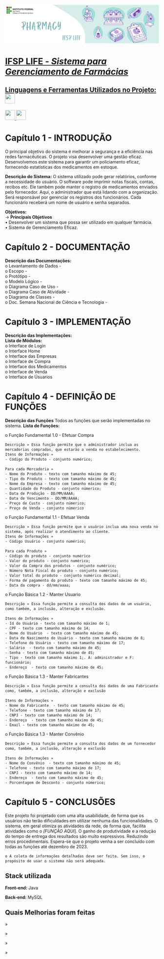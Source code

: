 <p align="center">
     <a href="https://pep.ifsp.edu.br/">
    <img src="PEP LIFE.png" alt="IFSP_LIFE">
</p>

# **IFSP LIFE** - *Sistema para Gerenciamento de Farmácias*

<h2> Linguagens e Ferramentas Utilizados no Projeto: <img src = "https://raw.githubusercontent.com/rahulbanerjee26/githubProfileReadmeGenerator/main/gifs/code.gif" width = 32px height=32px> </h2>
<a href= https://github.com/?tab=repositories&q=&type=&language=java&sort= > <img width ='32px' height='32px' src ='https://raw.githubusercontent.com/rahulbanerjee26/githubAboutMeGenerator/main/icons/java.svg'> </a>
<a href= https://github.com/?tab=repositories&q=&type=&language=mysql&sort= > <img width ='32px' height='32px' src ='https://raw.githubusercontent.com/rahulbanerjee26/githubAboutMeGenerator/main/icons/mysql.svg'> </a>



# Capítulo 1 - INTRODUÇÃO
O principal objetivo do sistema é melhorar a segurança e a eficiência nas redes farmacêuticas. O projeto visa desenvolver uma gestão eficaz. Desenvolvemos este sistema para garantir um policiamento eficaz, fornecendo estatísticas dos medicamentos em estoque.

**Descrição do Sistema:** 
O sistema utilizado pode gerar relatórios, conforme a necessidade do usuário. O software pode imprimir notas fiscais, contas, recibos etc. Ele também pode manter o registro de medicamentos enviados pelo fornecedor. Aqui, o administrador que está lidando com a organização. Será responsável por gerenciar os registros dos funcionários. Cada funcionário receberá um nome de usuário e senha separados.

**Objetivos:**<br>
-> **Principais Objetivos**<br>
• Desenvolver um sistema que possa ser utilizado em qualquer farmácia.<br>
• Sistema de Gerenciamento Eficaz.

# Capítulo 2 - DOCUMENTAÇÃO
**Descrição das Documentações:**<br>
o Levantamento de Dados -  
o Escopo - <br>
o Protótipo - <br>
o Modelo Lógico - <br>
o Diagrama Caso de Uso - <br>
o Diagrama Caso de Atividade - <br> 
o Diagrama de Classes - <br>
o Doc. Semana Nacional de Ciência e Tecnologia - 


# Capítulo 3 - IMPLEMENTAÇÃO 
**Descrição das Implementações:**<br>
**Lista de Módulos:**<br>
o  Interface de Login<br>
o  Interface Home<br>
o  Interface das Empresas<br>
o  Interface de Compra<br>
o  Interface dos Medicamentos<br>
o  Interface de Venda<br>
o  Interface de Úsuarios

# Capítulo 4 - DEFINIÇÃO DE FUNÇÕES 
**Descrição das Funções**
Todos as funções que serão implementadas no sistema.
**Lista de Funções:**<p>

o Função Fundamental 1.0 - Efetuar Compra

    Descrição » Essa função permite que o administrador inclua as mercadorias compradas, que estarão a venda no estabelecimento.
    Itens de Informações » 
    - Código do Produto - conjunto numérico;

    Para cada Mercadoria » 
    - Nome do Produto - texto com tamanho máximo de 45;
    - Tipo do Produto - texto com tamanho máximo de 45;
    - Nome da Empresa - texto com tamanho máximo de 45;
    - Quantidade do Produto - conjunto númerico;
    - Data de Produção - DD/MM/AAAA;
    - Data de Vencimento - DD/MM/AAAA;
    - Preço de Custo - conjunto númerico;
    - Preço de Venda - conjunto númerico

o Função Fundamental 1.1 - Efetuar Venda

    Descrição » Essa função permite que o usuário inclua uma nova venda no sistema, após realizar o atendimento ao cliente.
    Itens de Informações » 
    - Código Usuário - conjunto numérico;

    Para cada Produto » 
    - Código do produto - conjunto numérico
    - Valor do produto - conjunto numérico;
    - Valor da Compra dos produtos - conjunto numérico;
    - Número Nota Fiscal do produto - conjunto numérico;
    - Valor total do produto - conjunto numérico decimal;
    - Forma de pagamento do produto - texto com tamanho máximo de 45;
    - Data da compra - dd/mm/aaaa;

o Função Básica 1.2 - Manter Usuario

    Descrição » Essa função permite a consulta dos dados de um usuário, como também, a inclusão, alteração e exclusão.

    Itens de Informações » 
    - Id do Usuário - texto com tamanho máximo de 1;
    - CPF - texto com tamanho máximo de 14;
    - Nome do Usuário  - texto com tamanho máximo de 45;
    - Data de Nascimento do Usuário - texto com tamanho máximo de 8;
    - Telefone do Usuário - texto com tamanho máximo de 17;
    - Salário  - texto com tamanho máximo de 45;
    - Senha - texto com tamanho máximo de 45;
    - Tipo - texto com tamanho máximo 1;. A: administrador e F: funcionário;
    - Endereço  - texto com tamanho máximo de 45;

o Função Básica 1.3 - Manter Fabricantes

    Descrição » Essa função permite a consulta dos dados de uma Fabricante como, também, a inclusão, alteração e exclusão

    Itens de Informações » 
    - Nome do Fabricante  - texto com tamanho máximo de 45;
    - Telefone - texto com tamanho máximo de 17;
    - CNPJ - texto com tamanho máximo de 14;
    - Endereço  - texto com tamanho máximo de 45;
    - Email - texto com tamanho máximo de 45;

o Função Básica 1.3 - Manter Convênio

    Descrição » Essa função permite a consulta dos dados de um fornecedor como, também, a inclusão, alteração e exclusão

    Itens de Informações » 
    - Nome do Convênio  - texto com tamanho máximo de 45;
    - Telefone - texto com tamanho máximo de 17;
    - CNPJ - texto com tamanho máximo de 14;
    - Endereço  - texto com tamanho máximo de 45;
    - Porcentagem de Desconto - conjunto númerico;

# Capítulo 5 - CONCLUSÕES
 Este projeto foi projetado com uma alta usabilidade, de forma que os usuários não terão dificuldades em utilizar nenhuma das funcionalidades. O sistema, em geral otimiza as atividades da rede, de forma que, facilita atividades como o *[FUNÇÃO AQUI*]. O ganho de produtividade e a redução do tempo de entrega dos resultados são muito expressivos. Reduzindo erros procedimentais. Espera-se que o projeto venha a ser concluído com todas as funções até dezembro de 2023.

    o A coleta de informações detalhadas deve ser feita. Sem isso, o propósito de usar o sistema não será adequada.

## Stack utilizada

**Front-end:** Java

**Back-end:** MySQL


## Quais Melhorias foram feitas

»

»


»

»



